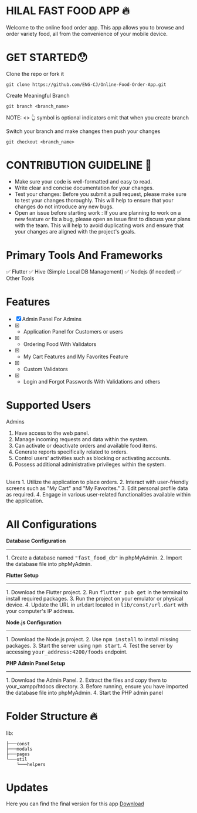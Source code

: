 # HILAL FAST FOOD APP 🔥
Welcome to the online food order app. This app allows you to browse and order variety food, all from the convenience of your mobile device.

# GET STARTED😯
Clone the repo or fork it
```
git clone https://github.com/ENG-CJ/Online-Food-Order-App.git
```

Create Meaningful Branch 
```
git branch <branch_name>
```
NOTE: <>  👆 symbol is optional indicators omit that when you create branch

Switch your branch and make changes then push your changes
```
git checkout <branch_name>
```

# CONTRIBUTION GUIDELINE 📢
- Make sure your code is well-formatted and easy to read.
- Write clear and concise documentation for your changes.
- Test your changes: Before you submit a pull request, please make sure to test your changes thoroughly. This will help to ensure that your changes do not introduce any new bugs.
- Open an issue before starting work : If you are planning to work on a new feature or fix a bug, please open an issue first to discuss your plans with the team. This will help to avoid duplicating work and ensure that your changes are aligned with the project's goals.


# Primary Tools And Frameworks
✅ Flutter 
✅ Hive (Simple Local DB Management)
✅ Nodejs (if needed)
✅ Other Tools

# Features
- [x] Admin Panel For Admins
- [x] -	Application Panel for Customers or users
- [x] -	Ordering Food  With Validators
- [x] -	My Cart Features and My Favorites Feature
- [x] -	Custom Validators
- [x] -	Login and Forgot Passwords With Validations  and others

# Supported Users
Admins
1.	Have access to the web panel.
2.	Manage incoming requests and data within the system.
3.	Can activate or deactivate orders and available food items.
4.	Generate reports specifically related to orders.
5.	Control users' activities such as blocking or activating accounts.
6.	Possess additional administrative privileges within the system.
<br>
Users
1.	Utilize the application to place orders.
2.	Interact with user-friendly screens such as "My Cart" and "My Favorites."
3.	Edit personal profile data as required.
4.	Engage in various user-related functionalities available within the application.




# All Configurations

**Database Configuration**
<hr>
1.	Create a database named <kbd>"fast_food_db"</kbd> in phpMyAdmin.
2.	Import the database file into phpMyAdmin.

**Flutter Setup**
<hr>
1.	Download the Flutter project.
2.	Run <kbd>flutter pub get</kbd> in the terminal to install required packages.
3.	Run the project on your emulator or physical device.
4.	Update the URL in url.dart located in <kbd>lib/const/url.dart</kbd> with your computer's IP address.

**Node.js Configuration**
<hr>
1.	Download the Node.js project.
2.	Use <kbd>npm install</kbd> to install missing packages.
3.	Start the server using <kbd>npm start</kbd>.
4.	Test the server by accessing <kbd>your_address:4200/foods</kbd> endpoint.

**PHP Admin Panel Setup**
<hr>
1.	Download the Admin Panel.
2.	Extract the files and copy them to your_xampp/htdocs directory.
3.	Before running, ensure you have imported the database file into phpMyAdmin.
4.	Start the PHP admin panel





# Folder Structure 🔥
lib:
```
├───const
├───modals
├───pages
└───util
    └───helpers
```
# Updates 
Here you can find  the final version for this app [Download](#)
